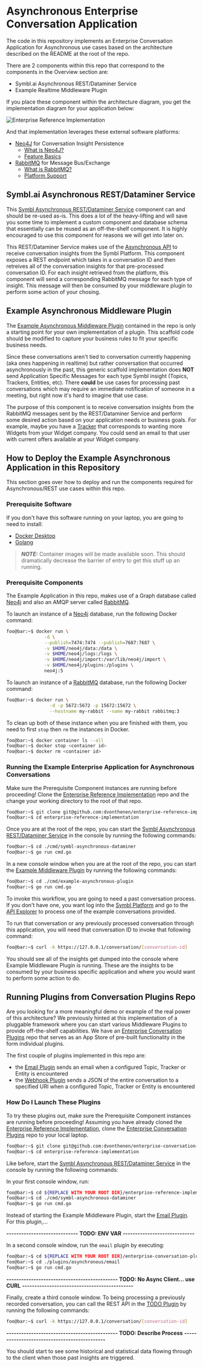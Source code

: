 # Asynchronous Enterprise Conversation Application

The code in this repository implements an Enterprise Conversation Application for Asynchronous use cases based on the architecture described on the README at the root of the repo.

There are 2 components within this repo that correspond to the components in the Overview section are:

- Symbl.ai Asynchronous REST/Dataminer Service
- Example Realtime Middleware Plugin

If you place these component within the architecture diagram, you get the implementation diagram for your application below:

![Enterprise Reference Implementation](https://github.com/dvonthenen/enterprise-reference-implementation/blob/main/docs/images/enterprise-architecture-implementation.png?raw=true)

And that implementation leverages these external software platforms:

- [Neo4J](https://neo4j.com/) for Conversation Insight Persistence
  - [What is Neo4J?](https://neo4j.com/docs/getting-started/current/)
  - [Feature Basics](https://graphacademy.neo4j.com/courses/neo4j-fundamentals/)
- [RabbitMQ](https://rabbitmq.com/) for Message Bus/Exchange
  - [What is RabbitMQ?](https://blog.iron.io/what-is-rabbitmq/)
  - [Platform Support](https://www.rabbitmq.com/devtools.html)

## Symbl.ai Asynchronous REST/Dataminer Service

This [Symbl Asynchronous REST/Dataminer Service](https://github.com/dvonthenen/enterprise-reference-implementation/tree/main/cmd/symbl-rest-dataminer) component can and should be re-used as-is. This does a lot of the heavy-lifting and will save you some time to implement a custom component and database schema that essentially can be reused as an off-the-shelf component. It is highly encouraged to use this component for reasons we will get into later on.

This REST/Dataminer Service makes use of the [Asynchronous API](https://docs.symbl.ai/docs/async-api) to receive conversation insights from the Symbl Platform. This component exposes a REST endpoint which takes in a conversation ID and then retreives all of the conversation insights for that pre-processed conversation ID. For each insight retrieved from the platform, this component will send a corresponding RabbitMQ message for each type of insight. This message will then be consumed by your middleware plugin to perform some action of your chosing.

## Example Asynchronous Middleware Plugin

The [Example Asynchronous Middleware Plugin](https://github.com/dvonthenen/enterprise-reference-implementation/tree/main/cmd/example-asynchronous-plugin) contained in the repo is only a starting point for your own implementation of a plugin. This scaffold code should be modified to capture your business rules to fit your specific business needs.

Since these conversations aren't tied to conversation currently happening (aka ones happening in realtime) but rather conversation that occurred asynchronously in the past, this generic scaffold implementation does **NOT** send Application Specific Messages for each type Symbl insight (Topics, Trackers, Entities, etc). There **could** be use cases for processing past conversations which may require an immediate notification of someone in a meeting, but right now it's hard to imagine that use case.

The purpose of this component is to receive conversation insights from the RabbitMQ messages sent by the REST/Dataminer Service and perform some desired action based on your application needs or business goals. For example, maybe you have a [Tracker](https://docs.symbl.ai/docs/trackers) that corresponds to wanting more Widgets from your Widget company. You could send an email to that user with current offers available at your Widget company.

## How to Deploy the Example Asynchronous Application in this Repository

This section goes over how to deploy and run the components required for Asynchronous/REST use cases within this repo.

### Prerequisite Software

If you don't have this software running on your laptop, you are going to need to install:

- [Docker Desktop](https://docs.docker.com/get-docker/)
- [Golang](https://go.dev/doc/install)

> **_NOTE:_** Container images will be made available soon. This should dramatically decrease the barrier of entry to get this stuff up an running.

### Prerequisite Components

The Example Application in this repo, makes use of a Graph database called [Neo4j](https://neo4j.com/) and also an AMQP server called [RabbitMQ](https://rabbitmq.com/).

To launch an instance of a [Neo4j](https://neo4j.com/) database, run the following Docker command:

```bash
foo@bar:~$ docker run \
              -d \
              --publish=7474:7474 --publish=7687:7687 \
              -v $HOME/neo4j/data:/data \
              -v $HOME/neo4j/logs:/logs \
              -v $HOME/neo4j/import:/var/lib/neo4j/import \
              -v $HOME/neo4j/plugins:/plugins \
              neo4j:5
```

To launch an instance of a [RabbitMQ](https://rabbitmq.com/) database, run the following Docker command:

```bash
foo@bar:~$ docker run \
                -d -p 5672:5672 -p 15672:15672 \
                --hostname my-rabbit --name my-rabbit rabbitmq:3
```

To clean up both of these instance when you are finished with them, you need to first `stop` then `rm` the instances in Docker.

```bash
foo@bar:~$ docker container ls --all
foo@bar:~$ docker stop <container id>
foo@bar:~$ docker rm <container id>
```

### Running the Example Enterprise Application for Asynchronous Conversations

Make sure the Prerequisite Component instances are running before proceeding! Clone the [Enterprise Reference Implementation](https://github.com/dvonthenen/enterprise-reference-implementation) repo and the change your working directory to the root of that repo.

```bash
foo@bar:~$ git clone git@github.com:dvonthenen/enterprise-reference-implementation.git
foo@bar:~$ cd enterprise-reference-implementation
```

Once you are at the root of the repo, you can start the [Symbl Asynchronous REST/Dataminer Service](https://github.com/dvonthenen/enterprise-reference-implementation/tree/main/cmd/symbl-asynchronous-dataminer) in the console by running the following commands:

```bash
foo@bar:~$ cd ./cmd/symbl-asynchronous-dataminer
foo@bar:~$ go run cmd.go
```

In a new console window when you are at the root of the repo, you can start the [Example Middleware Plugin](https://github.com/dvonthenen/enterprise-reference-implementation/tree/main/cmd/example-asynchronous-plugin) by running the following commands:

```bash
foo@bar:~$ cd ./cmd/example-asynchronous-plugin
foo@bar:~$ go run cmd.go
```

To invoke this workflow, you are going to need a past conversation process. If you don't have one, you want log into the [Symbl Platform](https://platform.symbl.ai/) and go to the [API Explorer](https://platform.symbl.ai/#/explorer/topics) to process one of the example conversations provided.

To run that conversation or any previously processed conversation through this application, you will need that conversation ID to invoke that following command:

```bash
foo@bar:~$ curl -k https://127.0.0.1/conversation/[conversation-id]
```

You should see all of the insights get dumped into the console where Example Middleware Plugin is running. These are the insights to be consumed by your business specific application and where you would want to perform some action to do.

## Running Plugins from Conversation Plugins Repo

Are you looking for a more meaningful demo or example of the real power of this architecture? We previously hinted at this implementation of a pluggable framework where you can start various Middleware Plugins to provide off-the-shelf capabilities. We have an [Enterprise Conversation Plugins](https://github.com/dvonthenen/enterprise-conversation-plugins) repo that serves as an App Store of pre-built functionality in the form individual plugins.

The first couple of plugins implemented in this repo are:

- the [Email Plugin](https://github.com/dvonthenen/enterprise-conversation-plugins/tree/main/plugins/asynchronous/email) sends an email when a configured Topic, Tracker or Entity is encountered
- the [Webhook Plugin](https://github.com/dvonthenen/enterprise-conversation-plugins/tree/main/plugins/asynchronous/webhook) sends a JSON of the entire conversation to a specified URI when a configured Topic, Tracker or Entity is encountered

### How Do I Launch These Plugins

To try these plugins out, make sure the Prerequisite Component instances are running before proceeding! Assuming you have already cloned the [Enterprise Reference Implementation](https://github.com/dvonthenen/enterprise-reference-implementation), clone the [Enterprise Conversation Plugins](hhttps://github.com/dvonthenen/enterprise-conversation-plugins) repo to your local laptop.

```bash
foo@bar:~$ git clone git@github.com:dvonthenen/enterprise-conversation-plugins.git
foo@bar:~$ cd enterprise-reference-implementation
```

Like before, start the [Symbl Asynchronous REST/Dataminer Service](https://github.com/dvonthenen/enterprise-reference-implementation/tree/main/cmd/symbl-asynchronous-dataminer) in the console by running the following commands:

In your first console window, run:
```bash
foo@bar:~$ cd ${REPLACE WITH YOUR ROOT DIR}/enterprise-reference-implementation
foo@bar:~$ cd ./cmd/symbl-asynchronous-dataminer
foo@bar:~$ go run cmd.go
```

Instead of starting the Example Middleware Plugin, start the [Email Plugin](https://github.com/dvonthenen/enterprise-conversation-plugins/tree/main/plugins/asynchronous/email). For this plugin,...

**-----------------------------**
**TODO: ENV VAR**
**-----------------------------**

In a second console window, run the `email` plugin by executing:
```bash
foo@bar:~$ cd ${REPLACE WITH YOUR ROOT DIR}/enterprise-conversation-plugins
foo@bar:~$ cd ./plugins/asynchronous/email
foo@bar:~$ go run cmd.go
```

**---------------------------------------------**
**TODO: No Async Client... use CURL**
**---------------------------------------------**

Finally, create a third console window. To being processing a previously recorded conversation, you can call the REST API in the [TODO Plugin](https://github.com/dvonthenen/enterprise-conversation-plugins/tree/main/plugins/asynchronous/email) by running the following commands:

```bash
foo@bar:~$ curl -k https://127.0.0.1/conversation/[conversation-id]
```

**---------------------------------------------**
**TODO: Describe Process**
**---------------------------------------------**

You should start to see some historical and statistical data flowing through to the client when those past insights are triggered.
